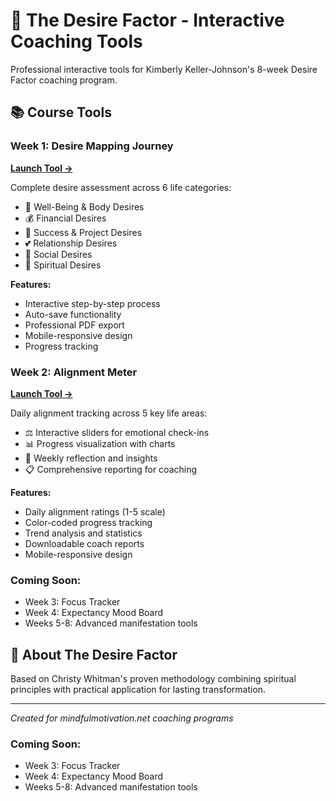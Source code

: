 # 🌟 The Desire Factor - Interactive Coaching Tools

Professional interactive tools for Kimberly Keller-Johnson's 8-week Desire Factor coaching program.

## 📚 Course Tools

### Week 1: Desire Mapping Journey
**[Launch Tool →](https://jeffleetrainer06.github.io/desire-factor-coaching-tools/week1/)**

Complete desire assessment across 6 life categories:
- 💫 Well-Being & Body Desires
- 💰 Financial Desires  
- 🚀 Success & Project Desires
- 💕 Relationship Desires
- 🌟 Social Desires
- 🙏 Spiritual Desires

**Features:**
- Interactive step-by-step process
- Auto-save functionality
- Professional PDF export
- Mobile-responsive design
- Progress tracking

### Week 2: Alignment Meter
**[Launch Tool →](https://jeffleetrainer06.github.io/desire-factor-coaching-tools/week2/)**

Daily alignment tracking across 5 key life areas:
- ⚖️ Interactive sliders for emotional check-ins
- 📊 Progress visualization with charts  
- 📝 Weekly reflection and insights
- 📋 Comprehensive reporting for coaching

**Features:**
- Daily alignment ratings (1-5 scale)
- Color-coded progress tracking
- Trend analysis and statistics
- Downloadable coach reports
- Mobile-responsive design

### Coming Soon:
- Week 3: Focus Tracker
- Week 4: Expectancy Mood Board
- Weeks 5-8: Advanced manifestation tools

## 🎯 About The Desire Factor

Based on Christy Whitman's proven methodology combining spiritual principles with practical application for lasting transformation.

---
*Created for mindfulmotivation.net coaching programs*
### Coming Soon:
- Week 3: Focus Tracker
- Week 4: Expectancy Mood Board
- Weeks 5-8: Advanced manifestation tools
